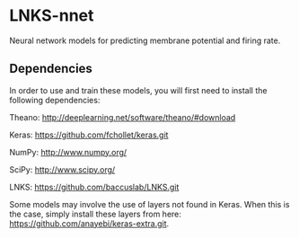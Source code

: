 # LNKS-nnet
Neural network models for predicting membrane potential and firing rate.

## Dependencies
In order to use and train these models, you will first need to install the following dependencies:

Theano: http://deeplearning.net/software/theano/#download

Keras: https://github.com/fchollet/keras.git

NumPy: http://www.numpy.org/

SciPy: http://www.scipy.org/

LNKS: https://github.com/baccuslab/LNKS.git

Some models may involve the use of layers not found in Keras. When this is the case, simply install these layers from here: https://github.com/anayebi/keras-extra.git.

